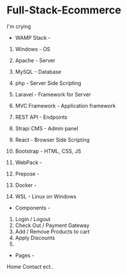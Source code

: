 # Full-Stack-Ecommerce
I'm crying 

- WAMP Stack -

1. Windows - OS
2. Apache - Server
3. MySQL - Database
4. php - Server Side Scripting

5. Laravel - Framework for Server
6. MVC Framework - Application framework
7. REST API - Endpoints
8. Strapi CMS - Admin panel

9. React - Browser Side Scripting
10. Bootstrap - HTML, CSS, JS
11. WebPack - 
12. Prepose - 

13. Docker -
14. WSL - Linux on Windows

- Components - 

1. Login / Logout
2. Check Out / Payment Gateway
3. Add / Remove Products to cart
4. Apply Discounts
5. 

- Pages -

Home 
Contact
ect.. 
